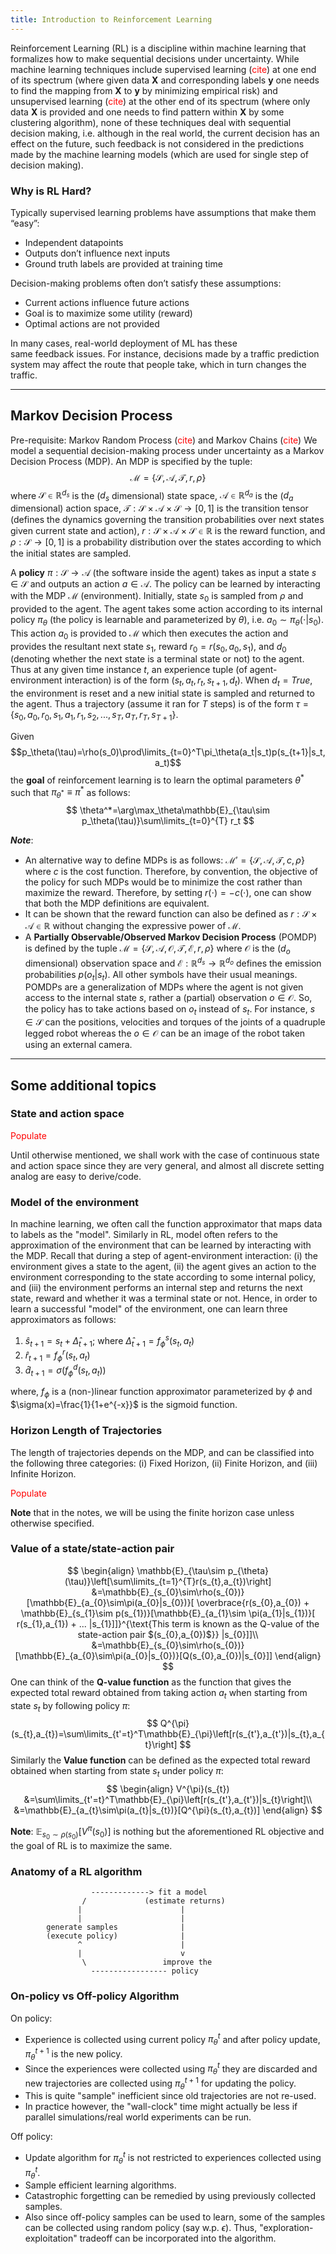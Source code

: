 ```yaml
---
title: Introduction to Reinforcement Learning
---
```


Reinforcement Learning (RL) is a discipline within machine learning that formalizes how to make sequential decisions under uncertainty. While machine learning techniques include supervised learning (<span style="color:red">cite</span>) at one end of its spectrum (where given data $\mathbf{X}$ and corresponding labels $\mathbf{y}$ one needs to find the mapping from $\mathbf{X}$ to $\mathbf{y}$ by minimizing empirical risk) and unsupervised learning (<span style="color:red">cite</span>) at the other end of its spectrum (where only data $\mathbf{X}$ is provided and one needs to find pattern within $\mathbf{X}$ by some clustering algorithm), none of these techniques deal with sequential decision making, i.e. although in the real world, the current decision has an effect on the future, such feedback is not considered in the predictions made by the machine learning models (which are used for single step of decision making).

### Why is RL Hard?

Typically supervised learning problems have assumptions that make them “easy”:​

- Independent datapoints​
- Outputs don’t influence next inputs​
- Ground truth labels are provided at training time​

Decision-making problems often don’t satisfy these assumptions​:

- Current actions influence future actions​
- Goal is to maximize some utility (reward)​
- Optimal actions are not provided

In many cases, real-world deployment of ML has these same feedback issues.​ For instance, decisions made by a traffic prediction system may affect the route that people take, which in turn changes the traffic.​

----------
## Markov Decision Process
Pre-requisite: Markov Random Process (<span style="color:red">cite</span>) and Markov Chains (<span style="color:red">cite</span>)
We model a sequential decision-making process under uncertainty as a Markov Decision Process (MDP). An MDP is specified by the tuple: $$\mathcal{M}=\{\mathcal{S}, \mathcal{A}, \mathcal{T}, r, \rho\}$$where $\mathcal{S}\in\mathbb{R}^{d_s}$ is the ($d_s$ dimensional) state space, $\mathcal{A}\in\mathbb{R}^{d_a}$ is the ($d_a$ dimensional) action space, $\mathcal{T}:\mathcal{S}\times\mathcal{A}\times\mathcal{S}\to[0,1]$ is the transition tensor (defines the dynamics governing the transition probabilities over next states given current state and action), $r:\mathcal{S}\times\mathcal{A}\times\mathcal{S}\in\mathbb{R}$ is the reward function, and $\rho:\mathcal{S}\to[0,1]$ is a probability distribution over the states according to which the initial states are sampled.

A **policy** $\pi:\mathcal{S}\to\mathcal{A}$ (the software inside the agent) takes as input a state $s\in\mathcal{S}$ and outputs an action $a\in\mathcal{A}$. The policy can be learned by interacting with the MDP $\mathcal{M}$ (environment). Initially, state $s_0$ is sampled from $\rho$ and provided to the agent. The agent takes some action according to its internal policy $\pi_\theta$ (the policy is learnable and parameterized by $\theta$), i.e. $a_0\sim\pi_\theta(\cdot|s_0)$. This action $a_0$ is provided to $\mathcal{M}$ which then executes the action and provides the resultant next state $s_1$, reward $r_0=r(s_0,a_0,s_1)$, and $d_0$ (denoting whether the next state is a terminal state or not) to the agent. Thus at any given time instance $t$, an experience tuple (of agent-environment interaction) is of the form $(s_t,a_t,r_t,s_{t+1},d_t)$. When $d_t=True$, the environment is reset and a new initial state is sampled and returned to the agent. Thus a trajectory (assume it ran for $T$ steps) is of the form $\tau=\{s_0,a_0,r_0,s_1,a_1,r_1,s_2,...,s_T,a_T,r_T,s_{T+1}\}$.

Given $$p_\theta(\tau)=\rho(s_0)\prod\limits_{t=0}^T\pi_\theta(a_t|s_t)p(s_{t+1}|s_t,a_t)$$the **goal** of reinforcement learning is to learn the optimal parameters $\theta^*$ such that $\pi_{\theta^*}\equiv\pi^*$ as follows:
$$
\theta^*=\arg\max_\theta\mathbb{E}_{\tau\sim p_\theta(\tau)}\sum\limits_{t=0}^{T} r_t
$$

***Note***:

- An alternative way to define MDPs is as follows: $\mathcal{M}'=\{\mathcal{S}, \mathcal{A}, \mathcal{T}, c, \rho\}$ where $c$ is the cost function. Therefore, by convention, the objective of the policy for such MDPs would be to minimize the cost rather than maximize the reward. Therefore, by setting $r(\cdot)=-c(\cdot)$, one can show that both the MDP definitions are equivalent.
- It can be shown that the reward function can also be defined as $r:\mathcal{S}\times\mathcal{A}\in\mathbb{R}$ without changing the expressive power of $\mathcal{M}$.
- A **Partially Observable/Observed Markov Decision Process** (POMDP) is defined by the tuple $\mathcal{M}=\{\mathcal{S}, \mathcal{A}, \mathcal{O}, \mathcal{T}, \mathcal{E}, r, \rho\}$ where $\mathcal{O}$ is the ($d_o$ dimensional) observation space and $\mathcal{E}:\mathbb{R}^{d_s}\to\mathbb{R}^{d_o}$ defines the emission probabilities $p(o_t|s_t)$. All other symbols have their usual meanings. POMDPs are a generalization of MDPs where the agent is not given access to the internal state $s$, rather a (partial) observation $o\in\mathcal{O}$. So, the policy has to take actions based on $o_t$ instead of $s_t$. For instance, $s\in\mathcal{S}$ can the positions, velocities and torques of the joints of a quadruple legged robot whereas the $o\in\mathcal{O}$ can be an image of the robot taken using an external camera.

----------

## Some additional topics

### State and action space

<span style="color:red">Populate</span>

Until otherwise mentioned, we shall work with the case of continuous state and action space since they are very general, and almost all discrete setting analog are easy to derive/code. 

### Model of the environment

In machine learning, we often call the function approximator that maps data to labels as the "model". Similarly in RL, model often refers to the approximation of the environment that can be learned by interacting with the MDP. Recall that during a step of agent-environment interaction: (i) the environment gives a state to the agent, (ii) the agent gives an action to the environment corresponding to the state according to some internal policy, and (iii) the environment performs an internal step and returns the next state, reward and whether it was a terminal state or not.
Hence, in order to learn a successful "model" of the environment, one can learn three approximators as follows:

1. $\hat{s}_{t+1}=s_{t}+\hat{\Delta}_{t+1}$; where $\hat{\Delta}_{t+1}=f^s_\phi(s_t,a_t)$
2. $\hat{r}_{t+1}=f^r_{\phi}(s_t,a_t)$
3. $\hat{d}_{t+1}=\sigma(f^d_{\phi}(s_t,a_t))$

where, $f_\phi$ is a (non-)linear function approximator parameterized by $\phi$ and $\sigma(x)=\frac{1}{1+e^{-x}}$ is the sigmoid function.

### Horizon Length of Trajectories

The length of trajectories depends on the MDP, and can be classified into the following three categories: (i) Fixed Horizon, (ii) Finite Horizon, and (iii) Infinite Horizon.

<span style="color:red">Populate</span>

**Note** that in the notes, we will be using the finite horizon case unless otherwise specified.

### Value of a state/state-action pair

$$
\begin{align}
\mathbb{E}_{\tau\sim p_{\theta}(\tau)}\left[\sum\limits_{t=1}^{T}r(s_{t},a_{t})\right]
&=\mathbb{E}_{s_{0}\sim\rho(s_{0})}[\mathbb{E}_{a_{0}\sim\pi(a_{0}|s_{0})}[ \overbrace{r(s_{0},a_{0}) + \mathbb{E}_{s_{1}\sim p(s_{1})}[\mathbb{E}_{a_{1}\sim \pi(a_{1}|s_{1})}[ r(s_{1},a_{1}) + ... |s_{1}]]}^{\text{This term is known as the Q-value of the state-action pair $(s_{0},a_{0})$}} |s_{0}]]\\
&=\mathbb{E}_{s_{0}\sim\rho(s_{0})}[\mathbb{E}_{a_{0}\sim\pi(a_{0}|s_{0})}[Q(s_{0},a_{0})|s_{0}]]
\end{align}
$$
One can think of the **Q-value function** as the function that gives the expected total reward obtained from taking action $a_{t}$ when starting from state $s_{t}$ by following policy $\pi$:
$$
Q^{\pi}(s_{t},a_{t})=\sum\limits_{t'=t}^T\mathbb{E}_{\pi}\left[r(s_{t'},a_{t'})|s_{t},a_{t}\right]
$$
Similarly the **Value function** can be defined as the expected total reward obtained when starting from state $s_{t}$ under policy $\pi$:
$$
\begin{align}
V^{\pi}(s_{t})
&=\sum\limits_{t'=t}^T\mathbb{E}_{\pi}\left[r(s_{t'},a_{t'})|s_{t}\right]\\
&=\mathbb{E}_{a_{t}\sim\pi(a_{t}|s_{t})}[Q^{\pi}(s_{t},a_{t})]
\end{align}
$$

**Note**: $\mathbb{E}_{s_{0}\sim \rho(s_0)}\left[V^\pi(s_0)\right]$ is nothing but the aforementioned RL objective and the goal of RL is to maximize the same.

### Anatomy of a RL algorithm

```
                  -------------> fit a model
                /             (estimate returns)
               |                      |
               |                      |
        generate samples              |
        (execute policy)              |
               ^                      |
               |                      v
                \                 improve the
                  ----------------- policy
```

### On-policy vs Off-policy Algorithm

On policy:

- Experience is collected using current policy $\pi_\theta^t$ and after policy update, $\pi_\theta^{t+1}$ is the new policy.
- Since the experiences were collected using $\pi_\theta^t$ they are discarded and new trajectories are collected using $\pi_\theta^{t+1}$ for updating the policy.
- This is quite "sample" inefficient since old trajectories are not re-used.
- In practice however, the "wall-clock" time might actually be less if parallel simulations/real world experiments can be run.

Off policy:

- Update algorithm for $\pi_\theta^{t}$ is not restricted to experiences collected using $\pi_\theta^{t}$.
- Sample efficient learning algorithms.
- Catastrophic forgetting can be remedied by using previously collected samples.
- Also since off-policy samples can be used to learn, some of the samples can be collected using random policy (say w.p. $\epsilon$). Thus, "exploration-exploitation" tradeoff can be incorporated into the algorithm.
